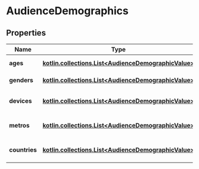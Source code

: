 
# AudienceDemographics

## Properties
Name | Type | Description | Notes
------------ | ------------- | ------------- | -------------
**ages** | [**kotlin.collections.List&lt;AudienceDemographicValue&gt;**](AudienceDemographicValue.md) | Ages distribution. |  [optional]
**genders** | [**kotlin.collections.List&lt;AudienceDemographicValue&gt;**](AudienceDemographicValue.md) | Gender distribution. |  [optional]
**devices** | [**kotlin.collections.List&lt;AudienceDemographicValue&gt;**](AudienceDemographicValue.md) | Device usage distribution. |  [optional]
**metros** | [**kotlin.collections.List&lt;AudienceDemographicValue&gt;**](AudienceDemographicValue.md) | Geographic metro area distribution. |  [optional]
**countries** | [**kotlin.collections.List&lt;AudienceDemographicValue&gt;**](AudienceDemographicValue.md) | Country area distribution. |  [optional]




